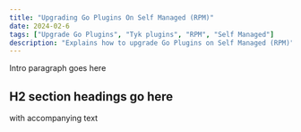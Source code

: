 ```yaml
---
title: "Upgrading Go Plugins On Self Managed (RPM)"
date: 2024-02-6
tags: ["Upgrade Go Plugins", "Tyk plugins", "RPM", "Self Managed"]
description: "Explains how to upgrade Go Plugins on Self Managed (RPM)"
---
```


Intro paragraph goes here

## H2 section headings go here 
with accompanying text
